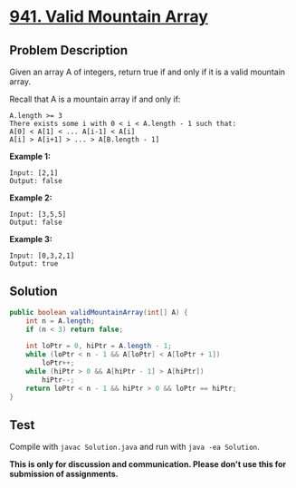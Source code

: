 # [941. Valid Mountain Array][title]

## Problem Description

Given an array A of integers, return true if and only if it is a valid mountain array.

Recall that A is a mountain array if and only if:

    A.length >= 3
    There exists some i with 0 < i < A.length - 1 such that:
    A[0] < A[1] < ... A[i-1] < A[i]
    A[i] > A[i+1] > ... > A[B.length - 1]

**Example 1:**

```
Input: [2,1]
Output: false
```

**Example 2:**

```
Input: [3,5,5]
Output: false
```

**Example 3:**

```
Input: [0,3,2,1]
Output: true
```

## Solution

```java
public boolean validMountainArray(int[] A) {
    int n = A.length;
    if (n < 3) return false;
    
    int loPtr = 0, hiPtr = A.length - 1;
    while (loPtr < n - 1 && A[loPtr] < A[loPtr + 1])
        loPtr++;
    while (hiPtr > 0 && A[hiPtr - 1] > A[hiPtr])
        hiPtr--;
    return loPtr < n - 1 && hiPtr > 0 && loPtr == hiPtr;
}
```

## Test

Compile with `javac Solution.java` and run with `java -ea Solution`.

**This is only for discussion and communication. Please don't use this for submission of assignments.**

[title]: https://leetcode.com/problems/valid-mountain-array/